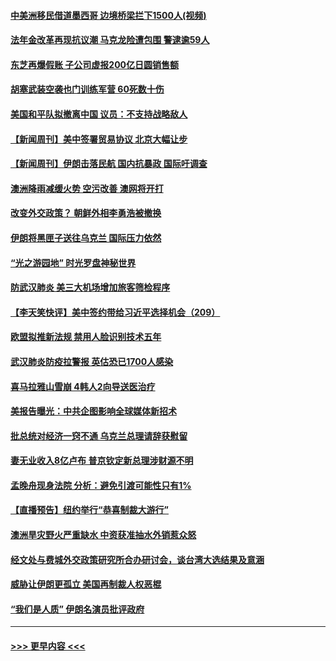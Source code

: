 #### [中美洲移民借道墨西哥 边境桥梁拦下1500人(视频)](../pages/prog202/a102756017.md?t=01191433) 
#### [法年金改革再现抗议潮 马克龙险遭包围 警逮逾59人](../pages/prog202/a102755953.md?t=01191433) 
#### [东芝再爆假账 子公司虚报200亿日圆销售额](../pages/prog202/a102755949.md?t=01191433) 
#### [胡塞武装空袭也门训练军营 60死数十伤](../pages/prog202/a102755921.md?t=01191433) 
#### [美国和平队拟撤离中国 议员：不支持战略敌人](../pages/prog202/a102755896.md?t=01191433) 
#### [【新闻周刊】美中签署贸易协议  北京大幅让步](../pages/prog202/a102755893.md?t=01191433) 
#### [【新闻周刊】伊朗击落民航 国内抗暴政 国际吁调查](../pages/prog202/a102755773.md?t=01191433) 
#### [澳洲降雨减缓火势 空污改善 澳网将开打](../pages/prog202/a102755661.md?t=01191433) 
#### [改变外交政策？ 朝鲜外相李勇浩被撤换](../pages/prog202/a102755817.md?t=01191433) 
#### [伊朗将黑匣子送往乌克兰 国际压力依然](../pages/prog202/a102755784.md?t=01191433) 
#### [“光之游园地” 时光罗盘神秘世界](../pages/prog202/a102755744.md?t=01191433) 
#### [防武汉肺炎 美三大机场增加旅客筛检程序](../pages/prog202/a102755752.md?t=01191433) 
#### [【李天笑快评】美中签约带给习近平选择机会（209）](../pages/prog202/a102755709.md?t=01191433) 
#### [欧盟拟推新法规  禁用人脸识别技术五年](../pages/prog202/a102755658.md?t=01191433) 
#### [武汉肺炎防疫拉警报 英估恐已1700人感染](../pages/prog202/a102755639.md?t=01191433) 
#### [喜马拉雅山雪崩 4韩人2向导送医治疗](../pages/prog202/a102755429.md?t=01191433) 
#### [美报告曝光：中共企图影响全球媒体新招术](../pages/prog202/a102755535.md?t=01191433) 
#### [批总统对经济一窍不通 乌克兰总理请辞获慰留](../pages/prog202/a102755361.md?t=01191433) 
#### [妻无业收入8亿卢布 普京钦定新总理涉财源不明](../pages/prog202/a102755310.md?t=01191433) 
#### [孟晚舟现身法院 分析：避免引渡可能性只有1%](../pages/prog202/a102755286.md?t=01191433) 
#### [【直播预告】纽约举行“恭喜制裁大游行”](../pages/prog202/a102755308.md?t=01191433) 
#### [澳洲旱灾野火严重缺水 中资获准抽水外销惹众怒](../pages/prog202/a102755285.md?t=01191433) 
#### [经文处与费城外交政策研究所合办研讨会，谈台湾大选结果及意涵](../pages/prog202/a102755234.md?t=01191433) 
#### [威胁让伊朗更孤立 美国再制裁人权恶棍](../pages/prog202/a102755094.md?t=01191433) 
#### [“我们是人质” 伊朗名演员批评政府](../pages/prog202/a102755061.md?t=01191433) 

----
#### [ >>> 更早内容 <<< ](../indexes/prog202-earlier.md)
